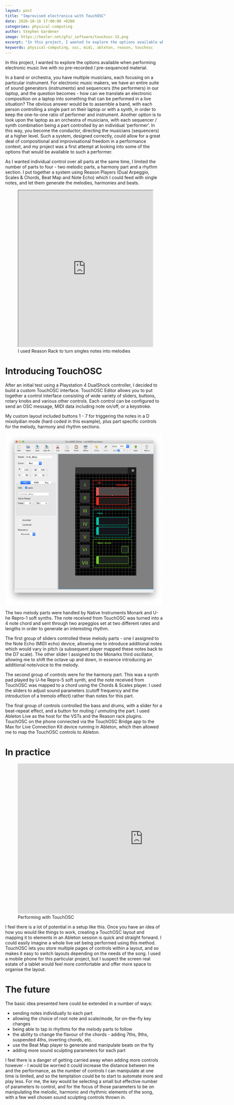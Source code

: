 ```yaml
---
layout: post
title: "Improvised electronica with TouchOSC"
date: 2020-10-16 17:00:00 +0200
categories: physical-computing
author: Stephen Gardener
image: https://hexler.net/gfx/_software/touchosc-15.png
excerpt: "In this project, I wanted to explore the options available when performing electronic music live with no pre-recorded / pre-sequenced material."
keywords: physical-computing, osc, midi, ableton, reason, touchosc
---
```


In this project, I wanted to explore the options available when performing electronic music live with no pre-recorded / pre-sequenced material.

In a band or orchestra, you have multiple musicians, each focusing on a particular instrument. For electronic music makers, we have an entire suite of sound generators (instruments) and sequencers (the performers) in our laptop, and the question becomes - how can we translate an electronic composition on a laptop into something that can be performed in a live situation? The obvious answer would be to assemble a band, with each person controlling a single part on their laptop or with a synth, in order to keep the one-to-one ratio of performer and instrument. Another option is to look upon the laptop as an orchestra of musicians, with each sequencer / synth combination being a part controlled by an individual ‘performer’. In this way, you become the conductor, directing the musicians (sequencers) at a higher level. Such a system, designed correctly, could allow for a great deal of compositional and improvisational freedom in a performance context, and my project was a first attempt at looking into some of the options that would be available to such a performer.

As I wanted individual control over all parts at the same time, I limited the number of parts to four - two melodic parts, a harmony part and a rhythm section. I put together a system using Reason Players (Dual Arpeggio, Scales & Chords, Beat Map and Note Echo) which I could feed with single notes, and let them generate the melodies, harmonies and beats.

<figure style="float: none">
    <iframe src="https://drive.google.com/file/d/1_YgCD0Wx22rZaVOnwaqpeO4hCRWMwnI8/preview" width="430" height="500"></iframe>
    <figcaption>I used Reason Rack to turn singles notes into melodies</figcaption>
</figure>


# Introducing TouchOSC

After an initial test using a Playstation 4 DualShock controller, I decided to build a custom TouchOSC interface. TouchOSC Editor allows you to put together a control interface consisting of wide variety of sliders, buttons, rotary knobs and various other controls. Each control can be configured to send an OSC message, MIDI data including note on/off, or a keystroke.

My custom layout included buttons 1 - 7 for triggering the notes in a D mixolydian mode (hard coded in this example), plus part specific controls for the melody, harmony and rhythm sections.

![TouchOSC layout](/assets/image/2020_10_16_stephedg_touchosc.png)

The two melody parts were handled by Native Instruments Monark and U-he Repro-1 soft synths. The note received from TouchOSC was turned into a 4 note chord and sent through two arpeggios set at two different rates and lengths in order to generate an interesting rhythm.

The first group of sliders controlled these melody parts - one I assigned to the Note Echo (MIDI echo) device, allowing me to introduce additional notes which would vary in pitch (a subsequent player mapped these notes back to the D7 scale). The other slider I assigned to the Monarks third oscillator, allowing me to shift the octave up and down, in essence introducing an additional note/voice to the melody.

The second group of controls were for the harmony part. This was a synth pad played by U-he Repro-5 soft synth, and the note received from TouchOSC was mapped to a chord using the Chords & Scales player. I used the sliders to adjust sound parameters (cutoff frequency and the introduction of a tremolo effect) rather than notes for this part.

The final group of controls controlled the bass and drums, with a slider for a beat-repeat effect, and a button for muting / unmuting the part.
I used Ableton Live as the host for the VSTs and the Reason rack plugins. TouchOSC on the phone connected via the TouchOSC Bridge app to the Max for Live Connection Kit device running in Ableton, which then allowed me to map the TouchOSC controls to Ableton.


# In practice


<figure style="float: none">
    <iframe width="800" height="480" src="https://www.youtube-nocookie.com/embed/VhKo2_FoRFs" frameborder="0" allowfullscreen></iframe>
    <figcaption>Performing with TouchOSC</figcaption>
</figure>


I feel there is a lot of potential in a setup like this. Once you have an idea of how you would like things to work, creating a TouchOSC layout and mapping it to elements in an Ableton session is quick and straight forward. I could easily imagine a whole live set being performed using this method. TouchOSC lets you store multiple pages of controls within a layout, and so makes it easy to switch layouts depending on the needs of the song. I used a mobile phone for this particular project, but I suspect the screen real estate of a tablet would feel more comfortable and offer more space to organise the layout.

# The future
The basic idea presented here could be extended in a number of ways:
- sending notes individually to each part
- allowing the choice of root note and scale/mode, for on-the-fly key changes
- being able to tap in rhythms for the melody parts to follow
- the ability to change the flavour of the chords - adding 7ths, 9ths, suspended 4ths, inverting chords, etc.
- use the Beat Map player to generate and manipulate beats on the fly
- adding more sound sculpting parameters for each part

I feel there is a danger of getting carried away when adding more controls however - I would be worried it could increase the distance between me and the performance, as the number of controls I can manipulate at one time is limited, and so the temptation could be to start to automate more and play less. For me, the key would be selecting a small but effective number of parameters to control, and for the focus of those parameters to be on manipulating the melodic, harmonic and rhythmic elements of the song, with a few well chosen sound sculpting controls thrown in.

